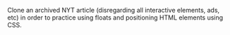 Clone an archived NYT article (disregarding all interactive elements, ads, etc) in order to practice using floats and positioning HTML elements using CSS.
